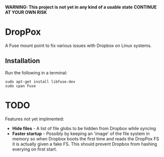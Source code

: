 **WARNING: This project is not yet in any kind of a usable state**
**CONTINUE AT YOUR OWN RISK**


DropPox
=======
A Fuse mount point to fix various issues with Dropbox on Linux systems.


Installation
------------
Run the following in a terminal:

	sudo apt-get install libfuse-dev
	sudo cpan Fuse

TODO
====
Features not yet implmented:
* __Hide files__ - A list of file globs to be hidden from Dropbox while syncing
* __Faster startup__ - Possibly by keeping an 'image' of the file system in memory so when Dropbox boots the first time and reads the DropPox FS it is actually given a fake FS. This should prevent Dropbox from hashing everying on first start.